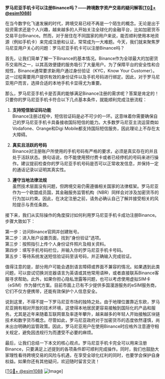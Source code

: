**罗马尼亚手机卡可以注册Binance吗？——跨境数字资产交易的疑问解答[[TG💪+ @esim1088](https://t.me/s/esim1088)]**

在当今数字化飞速发展的时代，跨境交易已经不再是一个陌生的概念。无论是出于投资需求还是个人兴趣，越来越多的人开始关注全球化的金融平台，比如加密货币交易平台Binance。然而，对于居住在不同国家的用户来说，能否顺利使用本地资源（例如手机卡）来完成注册和认证，常常成为一大难题。今天，我们就来聚焦罗马尼亚用户关心的问题：罗马尼亚手机卡可以注册Binance吗？

首先，让我们简单了解一下Binance的基本情况。Binance作为全球最大的加密货币交易所之一，以其高效便捷的服务吸引了大量用户。为了保障平台的安全性和合规性，Binance通常要求新用户通过身份验证（KYC，Know Your Customer）。这一过程需要用户提供有效的身份证件以及手机号码进行绑定。因此，对于罗马尼亚用户而言，选择合适的本地手机卡显得尤为重要。

那么，罗马尼亚手机卡是否真的能够满足Binance注册的需求呢？答案是肯定的！只要你的罗马尼亚手机卡符合以下几点基本条件，就能顺利完成注册流程：

1. **支持短信验证码功能**  
   Binance注册过程中，短信验证码是必不可少的一环。这意味着你需要确保自己的罗马尼亚手机卡具备接收国际短信的能力。大多数罗马尼亚主流运营商如Vodafone、Orange和Digi Mobile都支持国际短信服务，因此理论上不存在太大障碍。

2. **真实且活跃的号码**  
   Binance对注册账户所使用的手机号码有严格的要求，必须是真实存在的并且处于活跃状态。换句话说，你不能使用预付费卡或者已经停机的号码来进行操作。建议提前检查你的罗马尼亚手机号码是否可以正常收发信息，并保持一定的通话记录以证明其真实性。

3. **遵守当地法律法规**  
   虽然技术层面没有问题，但跨境交易仍需遵循相关国家的法律框架。罗马尼亚作为一个欧盟成员国，其金融服务监管机构（NBR）同样会对涉及加密货币的行为加以约束。因此，在决定注册之前，请务必确认自己了解并接受相关的风险提示与责任条款。

接下来，我们从实际操作的角度探讨如何利用罗马尼亚手机卡成功注册Binance。步骤大致如下：

第一步：访问Binance官网并创建账号。  
第二步：进入账户设置页面，找到“身份验证”选项。  
第三步：按照指引上传个人身份证件照片及相关资料。  
第四步：填写手机号码栏位，并输入你的罗马尼亚手机卡号码。  
第五步：等待系统发送短信验证码至该号码，并正确输入完成验证。

值得注意的是，部分用户可能会遇到语言障碍或界面不兼容的情况。如果遇到此类问题，可以尝试切换浏览器语言为英语或其他常用语种，或者直接联系Binance客服寻求帮助。此外，如果你担心隐私泄露等问题，也可以考虑使用虚拟SIM卡（eSIM）作为替代方案。目前市面上已有不少提供多国漫游服务的eSIM服务商，它们不仅方便携带，还能有效保护个人信息安全。

说到这里，不得不提一下罗马尼亚市场的独特之处。由于地理位置靠近东欧，罗马尼亚拥有相对开放的技术环境，这使得本地居民更容易接触到国际化的产品和服务。尤其是近年来随着互联网普及率逐年攀升，越来越多的年轻人开始接触区块链技术和数字货币概念。尽管如此，罗马尼亚政府对于加密货币的态度依然谨慎，尚未出台明确的监管政策。因此，罗马尼亚用户在使用Binance时应格外注意遵守相关规定，避免因违规行为而遭受不必要的麻烦。

最后，让我们总结一下本文的核心观点。罗马尼亚手机卡完全可以用来注册Binance，只要满足上述提到的各项条件即可顺利完成操作。同时，我们也鼓励大家理性看待跨境交易的风险与机遇，在享受全球化红利的同时，也要学会保护自身权益。如果你还有其他疑问，欢迎随时留言交流！

[[TG💪+ @esim1088](https://t.me/s/esim1088) ![Image](https://i.postimg.cc/4NQfJmqS/Snipaste-2025-05-13-00-14-12.png)]